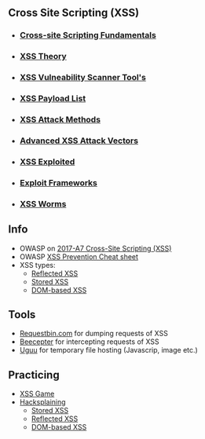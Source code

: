 ## Cross Site Scripting (XSS)

* ###  [ Cross-site Scripting Fundamentals]( )
* ###  [ XSS Theory]( )
* ###  [ XSS Vulneability Scanner Tool's](https://github.com/sarathlalup/Cyber-security/blob/master/Website%20Hacking/Web%20Attacks/XSS/XSS%20Vulneability%20Scanner%20Tool's.md )
* ###  [ XSS Payload List](https://github.com/sarathlalup/Cyber-security/blob/master/Website%20Hacking/Web%20Attacks/XSS/XSS%20Payload%20List.md )
* ###  [ XSS Attack Methods]( )
* ###  [ Advanced XSS Attack Vectors ]( )
* ###  [ XSS Exploited ]( )
* ###  [ Exploit Frameworks ]( )
* ###  [ XSS Worms ]( )


## Info
* OWASP on [2017-A7 Cross-Site Scripting (XSS)](https://www.owasp.org/index.php/Top_10-2017_A7-Cross-Site_Scripting_%28XSS%29)
* OWASP [XSS Prevention Cheat sheet](https://www.owasp.org/index.php/XSS_(Cross_Site_Scripting)_Prevention_Cheat_Sheet)
* XSS types:
  * [Reflected XSS](https://www.owasp.org/index.php/Testing_for_Reflected_Cross_site_scripting_%28OTG-INPVAL-001%29)
  * [Stored XSS](https://www.owasp.org/index.php/Testing_for_Stored_Cross_site_scripting_%28OTG-INPVAL-002%29)
  * [DOM-based XSS](https://www.owasp.org/index.php/Testing_for_DOM-based_Cross_site_scripting_%28OTG-CLIENT-001%29)

## Tools
* [Requestbin.com](https://requestbin.com) for dumping requests of XSS
* [Beecepter](https://beeceptor.com/) for intercepting requests of XSS
* [Uguu](https://uguu.se) for temporary file hosting (Javascrip, image etc.)

## Practicing
* [XSS Game](https://xss-game.appspot.com/)
* [Hacksplaining](https://www.hacksplaining.com/exercises/)
  * [Stored XSS](https://www.hacksplaining.com/exercises/xss-stored)
  * [Reflected XSS](https://www.hacksplaining.com/exercises/xss-reflected)
  * [DOM-based XSS](https://www.hacksplaining.com/exercises/xss-dom)
